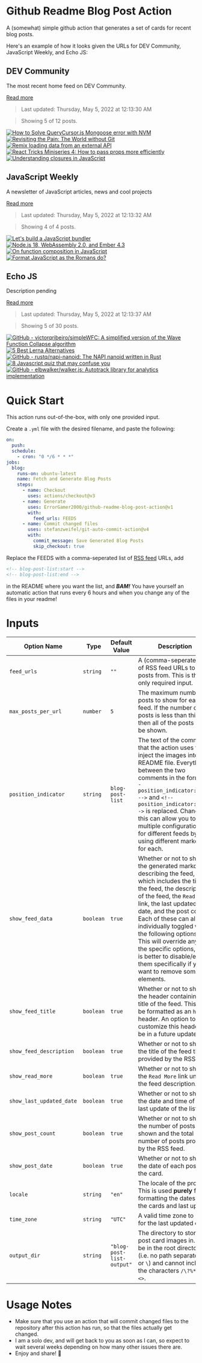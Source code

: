 # Github Readme Blog Post Action

A (somewhat) simple github action that generates a set of cards for recent blog posts.

Here's an example of how it looks given the URLs for DEV Community, JavaScript Weekly, and Echo JS:

<!-- post-list:start -->
## DEV Community

The most recent home feed on DEV Community.

[Read more](https://dev.to)
> Last updated: Thursday, May 5, 2022 at 12:13:30 AM

> Showing 5 of 12 posts.

[![How to Solve QueryCursor.js Mongoose error with NVM](https://raw.githubusercontent.com/ErrorGamer2000/github-readme-blog-post-action/main/generated_files/DEV_Community/How_to_Solve_QueryCursor.js_Mongoose_error_with_NVM.svg)](https://dev.to/eunit/how-to-solve-querycursorjs-mongoose-error-with-nvm-2j4j)
[![Revisiting the Pain: The World without Git](https://raw.githubusercontent.com/ErrorGamer2000/github-readme-blog-post-action/main/generated_files/DEV_Community/Revisiting_the_Pain__The_World_without_Git.svg)](https://dev.to/kcdchennai/revisiting-the-pain-the-world-without-git-3jod)
[![Remix loading data from an external API](https://raw.githubusercontent.com/ErrorGamer2000/github-readme-blog-post-action/main/generated_files/DEV_Community/Remix_loading_data_from_an_external_API.svg)](https://dev.to/dailydevtips1/remix-loading-data-from-an-external-api-1pab)
[![React Tricks Miniseries 4: How to pass props more efficiently](https://raw.githubusercontent.com/ErrorGamer2000/github-readme-blog-post-action/main/generated_files/DEV_Community/React_Tricks_Miniseries_4__How_to_pass_props_more_efficiently.svg)](https://dev.to/theeasydev/react-tricks-miniseries-4-how-to-pass-props-more-efficiently-g5m)
[![Understanding closures in JavaScript](https://raw.githubusercontent.com/ErrorGamer2000/github-readme-blog-post-action/main/generated_files/DEV_Community/Understanding_closures_in_JavaScript.svg)](https://dev.to/digomic/understanding-closures-in-javascript-54pg)


## JavaScript Weekly

A newsletter of JavaScript articles, news and cool projects

[Read more](https://javascriptweekly.com/)
> Last updated: Thursday, May 5, 2022 at 12:13:32 AM

> Showing 4 of 4 posts.

[![Let's build a JavaScript bundler](https://raw.githubusercontent.com/ErrorGamer2000/github-readme-blog-post-action/main/generated_files/JavaScript_Weekly/Let's_build_a_JavaScript_bundler.svg)](https://javascriptweekly.com/issues/587)
[![Node.js 18, WebAssembly 2.0, and Ember 4.3](https://raw.githubusercontent.com/ErrorGamer2000/github-readme-blog-post-action/main/generated_files/JavaScript_Weekly/Node.js_18__WebAssembly_2.0__and_Ember_4.3.svg)](https://javascriptweekly.com/issues/586)
[![On function composition in JavaScript](https://raw.githubusercontent.com/ErrorGamer2000/github-readme-blog-post-action/main/generated_files/JavaScript_Weekly/On_function_composition_in_JavaScript.svg)](https://javascriptweekly.com/issues/585)
[![Format JavaScript as the Romans do?](https://raw.githubusercontent.com/ErrorGamer2000/github-readme-blog-post-action/main/generated_files/JavaScript_Weekly/Format_JavaScript_as_the_Romans_do_.svg)](https://javascriptweekly.com/issues/584)


## Echo JS

Description pending

[Read more](
http://www.echojs.com
)
> Last updated: Thursday, May 5, 2022 at 12:13:37 AM

> Showing 5 of 30 posts.

[![GitHub - victorqribeiro/simpleWFC: A simplified version of the Wave Function Collapse algorithm](https://raw.githubusercontent.com/ErrorGamer2000/github-readme-blog-post-action/main/generated_files/_Echo_JS_/GitHub_-_victorqribeiro_simpleWFC__A_simplified_version_of_the_Wave_Function_Collapse_algorithm.svg)](https://github.com/victorqribeiro/simpleWFC)
[![5 Best Lerna Alternatives](https://raw.githubusercontent.com/ErrorGamer2000/github-readme-blog-post-action/main/generated_files/_Echo_JS_/5_Best_Lerna_Alternatives.svg)](https://javascript.plainenglish.io/5-best-lerna-alternatives-42ffe75d403e)
[![GitHub - rustq/napi-nanoid: The NAPI nanoid written in Rust](https://raw.githubusercontent.com/ErrorGamer2000/github-readme-blog-post-action/main/generated_files/_Echo_JS_/GitHub_-_rustq_napi-nanoid__The_NAPI_nanoid_written_in_Rust.svg)](https://github.com/rustq/napi-nanoid)
[![8 Javascript quiz that may confuse you](https://raw.githubusercontent.com/ErrorGamer2000/github-readme-blog-post-action/main/generated_files/_Echo_JS_/8_Javascript_quiz_that_may_confuse_you.svg)](https://pitayan.com/posts/8-javascript-quiz-that-may-confuse-you)
[![GitHub - elbwalker/walker.js: Autotrack library for analytics implementation](https://raw.githubusercontent.com/ErrorGamer2000/github-readme-blog-post-action/main/generated_files/_Echo_JS_/GitHub_-_elbwalker_walker.js__Autotrack_library_for_analytics_implementation.svg)](https://github.com/elbwalker/walker.js)


<!-- post-list:end -->

# Quick Start

This action runs out-of-the-box, with only one provided input.

Create a `.yml` file with the desired filename, and paste the following:

```yml
on:
  push:
  schedule:
    - cron: "0 */6 * * *"
jobs:
  blog:
    runs-on: ubuntu-latest
    name: Fetch and Generate Blog Posts
    steps:
      - name: Checkout
        uses: actions/checkout@v3
      - name: Generate
        uses: ErrorGamer2000/github-readme-blog-post-action@v1
        with:
          feed_urls: FEEDS
      - name: Commit changed files
        uses: stefanzweifel/git-auto-commit-action@v4
        with:
          commit_message: Save Generated Blog Posts
          skip_checkout: true
```

Replace the FEEDS with a comma-seperated list of [RSS feed](https://rss.com/blog/how-do-rss-feeds-work/) URLs, add

```md
<!-- blog-post-list:start -->
<!-- blog-post-list:end -->
```

in the README where you want the list, and **_BAM!_** You have yourself an automatic action that runs every 6 hours and when you change any of the files in your readme!

# Inputs

<table>
  <thead>
    <tr>
      <th>Option Name</th>
      <th>Type</th>
      <th>Default Value</th>
      <th>Description</th>
    </tr>
  </thead>
  <tbody>
    <tr>
      <td><code>feed_urls</code></td>
      <td><code>string</code></td>
      <td><code>""</code></td>
      <td>A (comma-seperated) list of RSS feed URLs to load posts from. This is the only required input.</td>
    </tr>
    <tr>
      <td><code>max_posts_per_url</code></td>
      <td><code>number</code></td>
      <td><code>5</code></td>
      <td>The maximum number of posts to show for each feed. If the number of posts is less than this, then all of the posts will be shown.</td>
    </tr>
    <tr>
      <td><code>position_indicator</code></td>
      <td><code>string</code></td>
      <td><code>blog-post-list</code></td>
      <td>The text of the comments that the action uses to inject the images into the README file. Everything between the two comments in the form <code>&lt;!-- position_indicator:start --&gt;</code> and <code>&lt;!-- position_indicator:end --&gt;</code> is replaced. Changing this can allow you to use multiple configurations for different feeds by using different markers for each.</td>
    </tr>
    <tr>
      <td><code>show_feed_data</code></td>
      <td><code>boolean</code></td>
      <td><code>true</code></td>
      <td>Whether or not to show the generated markdown describing the feed, which includes the title of the feed, the description of the feed, the <code>Read More</code> link, the last updated date, and the post count. Each of these can also be individually toggled with the following options. This will override any of the specific options, so it is better to disable/enable them specifically if you want to remove some elements.</td>
    </tr>
    <tr>
      <td><code>show_feed_title</code></td>
      <td><code>boolean</code></td>
      <td><code>true</code></td>
      <td>Whether or not to show the header containing the title of the feed. This will be formatted as an <code>h2</code> header. An option to customize this header will be in a future update.</td>
    </tr>
    <tr>
      <td><code>show_feed_description</code></td>
      <td><code>boolean</code></td>
      <td><code>true</code></td>
      <td>Whether or not to show the title of the feed that is provided by the RSS feed.</td>
    </tr>
    <tr>
      <td><code>show_read_more</code></td>
      <td><code>boolean</code></td>
      <td><code>true</code></td>
      <td>Whether or not to show the <code>Read More</code> link under the feed description.</td>
    </tr>
    <tr>
      <td><code>show_last_updated_date</code></td>
      <td><code>boolean</code></td>
      <td><code>true</code></td>
      <td>Whether or not to show the date and time of the last update of the list.</td>
    </tr>
    <tr>
      <td><code>show_post_count</code></td>
      <td><code>boolean</code></td>
      <td><code>true</code></td>
      <td>Whether or not to show the number of posts shown and the total number of posts provided by the RSS feed.</td>
    </tr>
    <tr>
      <td><code>show_post_date</code></td>
      <td><code>boolean</code></td>
      <td><code>true</code></td>
      <td>Whether or not to show the date of each post on the card.</td>
    </tr>
    <tr>
      <td><code>locale</code></td>
      <td><code>string</code></td>
      <td><code>"en"</code></td>
      <td>The locale of the project. This is used <strong>purely</strong> for formatting the dates of the cards and last update.</td>
    </tr>
    <tr>
      <td><code>time_zone</code></td>
      <td><code>string</code></td>
      <td><code>"UTC"</code></td>
      <td>A valid time zone to use for the last updated date.</td>
    </tr>
    <tr>
      <td><code>output_dir</code></td>
      <td><code>string</code></td>
      <td><code>"blog-post-list-output"</code></td>
      <td>The directory to store the post card images in. Must be in the root directory (i.e. no path separators <code>/</code> or <code>\</code>) and cannot include the characters <code>/\?%*:|"&lt;&gt;</code>.</td>
    </tr>
<!--
    <tr>
      <td><code></code></td>
      <td><cde></cde></td>
      <td><code></code></td>
      <td></td>
    </tr>
-->
  </tbody>
</table>

# Usage Notes

- Make sure that you use an action that will commit changed files to the repository after this action has run, so that the files actually get changed.
- I am a solo dev, and will get back to you as soon as I can, so expect to wait several weeks depending on how many other issues there are.
- Enjoy and share! 🤗
